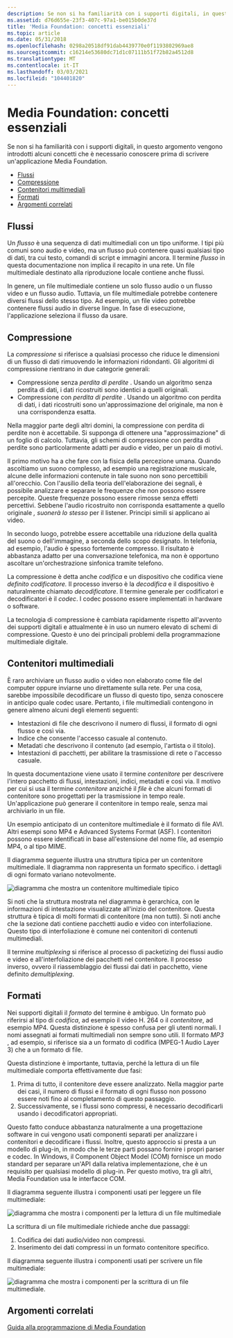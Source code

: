 ```yaml
---
description: Se non si ha familiarità con i supporti digitali, in questo argomento vengono introdotti alcuni concetti che è necessario conoscere prima di scrivere un'applicazione Media Foundation.
ms.assetid: d76d655e-23f3-407c-97a1-be015b0de37d
title: 'Media Foundation: concetti essenziali'
ms.topic: article
ms.date: 05/31/2018
ms.openlocfilehash: 0298a20518df91dab4439770e0f1193802969ae8
ms.sourcegitcommit: c16214e53680dc71d1c07111b51f72b82a4512d8
ms.translationtype: MT
ms.contentlocale: it-IT
ms.lasthandoff: 03/03/2021
ms.locfileid: "104401820"
---
```

# <a name="media-foundation-essential-concepts"></a>Media Foundation: concetti essenziali

Se non si ha familiarità con i supporti digitali, in questo argomento vengono introdotti alcuni concetti che è necessario conoscere prima di scrivere un'applicazione Media Foundation.

-   [Flussi](#streams)
-   [Compressione](#compression)
-   [Contenitori multimediali](#media-containers)
-   [Formati](#formats)
-   [Argomenti correlati](#related-topics)

## <a name="streams"></a>Flussi

Un *flusso* è una sequenza di dati multimediali con un tipo uniforme. I tipi più comuni sono audio e video, ma un flusso può contenere quasi qualsiasi tipo di dati, tra cui testo, comandi di script e immagini ancora. Il termine *flusso* in questa documentazione non implica il recapito in una rete. Un file multimediale destinato alla riproduzione locale contiene anche flussi.

In genere, un file multimediale contiene un solo flusso audio o un flusso video e un flusso audio. Tuttavia, un file multimediale potrebbe contenere diversi flussi dello stesso tipo. Ad esempio, un file video potrebbe contenere flussi audio in diverse lingue. In fase di esecuzione, l'applicazione seleziona il flusso da usare.

## <a name="compression"></a>Compressione

La *compressione* si riferisce a qualsiasi processo che riduce le dimensioni di un flusso di dati rimuovendo le informazioni ridondanti. Gli algoritmi di compressione rientrano in due categorie generali:

-   Compressione senza *perdita di perdite* . Usando un algoritmo senza perdita di dati, i dati ricostruiti sono identici a quelli originali.
-   Compressione con *perdita di perdite* . Usando un algoritmo con perdita di dati, i dati ricostruiti sono un'approssimazione del originale, ma non è una corrispondenza esatta.

Nella maggior parte degli altri domini, la compressione con perdita di perdite non è accettabile. Si supponga di ottenere una "approssimazione" di un foglio di calcolo. Tuttavia, gli schemi di compressione con perdita di perdite sono particolarmente adatti per audio e video, per un paio di motivi.

Il primo motivo ha a che fare con la fisica della percezione umana. Quando ascoltiamo un suono complesso, ad esempio una registrazione musicale, alcune delle informazioni contenute in tale suono non sono percettibili all'orecchio. Con l'ausilio della teoria dell'elaborazione dei segnali, è possibile analizzare e separare le frequenze che non possono essere percepite. Queste frequenze possono essere rimosse senza effetti percettivi. Sebbene l'audio ricostruito non corrisponda esattamente a quello originale *, suonerà lo stesso* per il listener. Principi simili si applicano ai video.

In secondo luogo, potrebbe essere accettabile una riduzione della qualità del suono o dell'immagine, a seconda dello scopo designato. In telefonia, ad esempio, l'audio è spesso fortemente compresso. Il risultato è abbastanza adatto per una conversazione telefonica, ma non è opportuno ascoltare un'orchestrazione sinfonica tramite telefono.

La compressione è detta anche *codifica* e un dispositivo che codifica viene *definito codificatore.* Il processo inverso è la *decodifica* e il dispositivo è naturalmente chiamato *decodificatore*. Il termine generale per codificatori e decodificatori è il *codec*. I codec possono essere implementati in hardware o software.

La tecnologia di compressione è cambiata rapidamente rispetto all'avvento dei supporti digitali e attualmente è in uso un numero elevato di schemi di compressione. Questo è uno dei principali problemi della programmazione multimediale digitale.

## <a name="media-containers"></a>Contenitori multimediali

È raro archiviare un flusso audio o video non elaborato come file del computer oppure inviarne uno direttamente sulla rete. Per una cosa, sarebbe impossibile decodificare un flusso di questo tipo, senza conoscere in anticipo quale codec usare. Pertanto, i file multimediali contengono in genere almeno alcuni degli elementi seguenti:

-   Intestazioni di file che descrivono il numero di flussi, il formato di ogni flusso e così via.
-   Indice che consente l'accesso casuale al contenuto.
-   Metadati che descrivono il contenuto (ad esempio, l'artista o il titolo).
-   Intestazioni di pacchetti, per abilitare la trasmissione di rete o l'accesso casuale.

In questa documentazione viene usato il termine *contenitore* per descrivere l'intero pacchetto di flussi, intestazioni, indici, metadati e così via. Il motivo per cui si usa il termine *contenitore* anziché il *file* è che alcuni formati di contenitore sono progettati per la trasmissione in tempo reale. Un'applicazione può generare il contenitore in tempo reale, senza mai archiviarlo in un file.

Un esempio anticipato di un contenitore multimediale è il formato di file AVI. Altri esempi sono MP4 e Advanced Systems Format (ASF). I contenitori possono essere identificati in base all'estensione del nome file, ad esempio MP4, o al tipo MIME.

Il diagramma seguente illustra una struttura tipica per un contenitore multimediale. Il diagramma non rappresenta un formato specifico. i dettagli di ogni formato variano notevolmente.

![diagramma che mostra un contenitore multimediale tipico](images/concepts01.png)

Si noti che la struttura mostrata nel diagramma è gerarchica, con le informazioni di intestazione visualizzate all'inizio del contenitore. Questa struttura è tipica di molti formati di contenitore (ma non tutti). Si noti anche che la sezione dati contiene pacchetti audio e video con interfoliazione. Questo tipo di interfoliazione è comune nei contenitori di contenuti multimediali.

Il termine *multiplexing* si riferisce al processo di packetizing dei flussi audio e video e all'interfoliazione dei pacchetti nel contenitore. Il processo inverso, ovvero il riassemblaggio dei flussi dai dati in pacchetto, viene definito *demultiplexing*.

## <a name="formats"></a>Formati

Nei supporti digitali il *formato* del termine è ambiguo. Un formato può riferirsi al tipo di *codifica*, ad esempio il video H. 264 o il *contenitore*, ad esempio MP4. Questa distinzione è spesso confusa per gli utenti normali. I nomi assegnati ai formati multimediali non sempre sono utili. Il formato *MP3* , ad esempio, si riferisce sia a un formato di codifica (MPEG-1 Audio Layer 3) che a un formato di file.

Questa distinzione è importante, tuttavia, perché la lettura di un file multimediale comporta effettivamente due fasi:

1.  Prima di tutto, il contenitore deve essere analizzato. Nella maggior parte dei casi, il numero di flussi e il formato di ogni flusso non possono essere noti fino al completamento di questo passaggio.
2.  Successivamente, se i flussi sono compressi, è necessario decodificarli usando i decodificatori appropriati.

Questo fatto conduce abbastanza naturalmente a una progettazione software in cui vengono usati componenti separati per analizzare i contenitori e decodificare i flussi. Inoltre, questo approccio si presta a un modello di plug-in, in modo che le terze parti possano fornire i propri parser e codec. In Windows, il Component Object Model (COM) fornisce un modo standard per separare un'API dalla relativa implementazione, che è un requisito per qualsiasi modello di plug-in. Per questo motivo, tra gli altri, Media Foundation usa le interfacce COM.

Il diagramma seguente illustra i componenti usati per leggere un file multimediale:

![diagramma che mostra i componenti per la lettura di un file multimediale](images/concepts02.png)

La scrittura di un file multimediale richiede anche due passaggi:

1.  Codifica dei dati audio/video non compressi.
2.  Inserimento dei dati compressi in un formato contenitore specifico.

Il diagramma seguente illustra i componenti usati per scrivere un file multimediale:

![diagramma che mostra i componenti per la scrittura di un file multimediale.](images/concepts03.png)

## <a name="related-topics"></a>Argomenti correlati

<dl> <dt>

[Guida alla programmazione di Media Foundation](media-foundation-programming-guide.md)
</dt> </dl>

 

 



